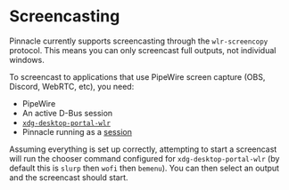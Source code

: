 # Screencasting

Pinnacle currently supports screencasting through the `wlr-screencopy` protocol.
This means you can only screencast full outputs, not individual windows.

To screencast to applications that use PipeWire screen capture (OBS, Discord, WebRTC, etc), you need:
- PipeWire
- An active D-Bus session
- [`xdg-desktop-portal-wlr`](https://github.com/emersion/xdg-desktop-portal-wlr)
- Pinnacle running as a [session](../getting-started/running#running-as-a-session)

Assuming everything is set up correctly, attempting to start a screencast will run
the chooser command configured for `xdg-desktop-portal-wlr`
(by default this is `slurp` then `wofi` then `bemenu`). You can then select an output
and the screencast should start.
